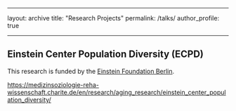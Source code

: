 ---
layout: archive
title: "Research Projects"
permalink: /talks/
author_profile: true
___

## Einstein Center Population Diversity (ECPD)

This research is funded by the [Einstein Foundation Berlin](https://www.einsteinfoundation.de/en/foundation/about-us/).

https://medizinsoziologie-reha-wissenschaft.charite.de/en/research/aging_research/einstein_center_population_diversity/
